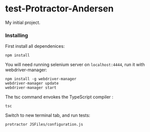 # test-Protractor-Andersen

My initial project.


### Installing

First install all dependenices:
```
npm install
```

You will need running selenium server on `localhost:4444`, run it with webdriver-manager:
```
npm install -g webdriver-manager  
webdriver-manager update
webdriver-manager start
```

The tsc command envokes the TypeScript compiler :
```
tsc
``` 

Switch to new terminal tab, and run tests:
```
protractor JSFiles/configuration.js
``` 